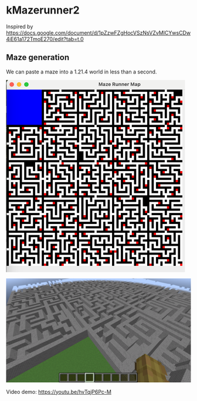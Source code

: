 # kMazerunner2

Inspired by https://docs.google.com/document/d/1pZzwFZgHocVSzNsVZvMICYwsCDw4iE61a172TmoE270/edit?tab=t.0

## Maze generation
We can paste a maze into a 1.21.4 world in less than a second.

![Maze](./readme-assets/maze-gen.png)

![Maze in game](./readme-assets/maze-gen-in-game.png)

Video demo: https://youtu.be/hvTqjP6Pc-M
